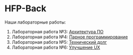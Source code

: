 # HFP-Back

Наши лабораторные работы:
1. Лабораторная работа №3: [Архитектура ПО](https://github.com/anyablischik/HFP-Front/blob/master/Architecture_Solution.md)
2. Лабораторная работа №4: [Парное программирование](https://github.com/anyablischik/HFP-Front/blob/master/Pair_Programming.md)
3. Лабораторная работа №5: [Технический долг](https://github.com/anyablischik/HFP-Front/blob/master/Tech_Dept.md)
4. Лабораторная работа №6: [Улучшение UX](https://github.com/anyablischik/HFP-Front/blob/master/Improvement_UX.md)
